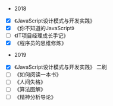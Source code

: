 - 2018
- [x] 《JavaScript设计模式与开发实践》
- [x] 《你不知道的JavaScript》
- [ ] 《IT项目经理成长手记》
- [x] 《程序员的思维修炼》
- 2019
- [x] 《JavaScript设计模式与开发实践》 二刷
- [ ] 《如何阅读一本书》
- [ ] 《人间失格》
- [ ] 《算法图解》
- [ ] 《精神分析导论》
